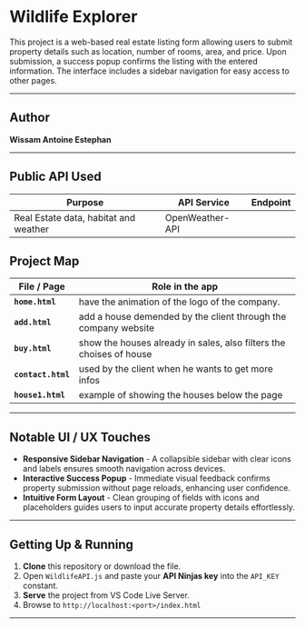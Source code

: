 # Wildlife Explorer

This project is a web-based real estate listing form allowing users to submit property details such as location, number of rooms, area, and price. Upon submission, a success popup confirms the listing with the entered information. The interface includes a sidebar navigation for easy access to other pages.



---

## Author

**Wissam Antoine Estephan**

---

## Public API Used

| Purpose | API Service | Endpoint |
| ------- | ----------- | -------- |
| Real Estate data, habitat and weather | OpenWeather-API |


## Project Map

| File / Page       | Role in the app                                                                                               |
| ----------------- | -------------------------------------------------------------------------------------------------------------- |
| **`home.html`**  | have the animation of the logo of the company.                                                                   |
| **`add.html`** | add a house demended by the client through the company website                                                    |
| **`buy.html`**  | show the houses already in sales, also filters the choises of house                                              |
| **`contact.html`** | used by the client when he wants to get more infos                                                            |
| **`house1.html`**  | example of showing the houses below the page                                                                  |

---

## Notable UI / UX Touches

- **Responsive Sidebar Navigation** -  A collapsible sidebar with clear icons and labels ensures smooth navigation across devices.  
- **Interactive Success Popup** -  Immediate visual feedback confirms property submission without page reloads, enhancing user confidence.
- **Intuitive Form Layout** -  Clean grouping of fields with icons and placeholders guides users to input accurate property details effortlessly.

---

## Getting Up & Running

1. **Clone** this repository or download the file.  
2. Open `WildlifeAPI.js` and paste your **API Ninjas key** into the `API_KEY` constant.  
3. **Serve** the project from VS Code Live Server.  
4. Browse to `http://localhost:<port>/index.html`
---
